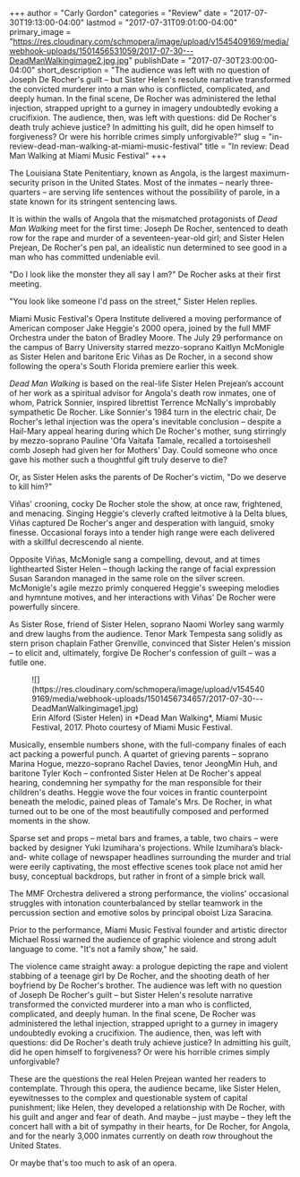 +++
author = "Carly Gordon"
categories = "Review"
date = "2017-07-30T19:13:00-04:00"
lastmod = "2017-07-31T09:01:00-04:00"
primary_image = "https://res.cloudinary.com/schmopera/image/upload/v1545409169/media/webhook-uploads/1501456531059/2017-07-30---DeadManWalkingimage2.jpg.jpg"
publishDate = "2017-07-30T23:00:00-04:00"
short_description = "The audience was left with no question of Joseph De Rocher&#039;s guilt – but Sister Helen&#039;s resolute narrative transformed the convicted murderer into a man who is conflicted, complicated, and deeply human. In the final scene, De Rocher was administered the lethal injection, strapped upright to a gurney in imagery undoubtedly evoking a crucifixion. The audience, then, was left with questions: did De Rocher&#039;s death truly achieve justice? In admitting his guilt, did he open himself to forgiveness? Or were his horrible crimes simply unforgivable?"
slug = "in-review-dead-man-walking-at-miami-music-festival"
title = "In review: Dead Man Walking at Miami Music Festival"
+++

The Louisiana State Penitentiary, known as Angola, is the largest maximum-security prison in the United States. Most of the inmates – nearly three-quarters – are serving life sentences without the possibility of parole, in a state known for its stringent sentencing laws.

It is within the walls of Angola that the mismatched protagonists of *Dead Man Walking* meet for the first time: Joseph De Rocher, sentenced to death row for the rape and murder of a seventeen-year-old girl; and Sister Helen Prejean, De Rocher's pen pal, an idealistic nun determined to see good in a man who has committed undeniable evil.

"Do I look like the monster they all say I am?" De Rocher asks at their first meeting.

"You look like someone I'd pass on the street," Sister Helen replies.

Miami Music Festival's Opera Institute delivered a moving performance of American composer Jake Heggie's 2000 opera, joined by the full MMF Orchestra under the baton of Bradley Moore. The July 29 performance on the campus of Barry University starred mezzo-soprano Kaitlyn McMonigle as Sister Helen and baritone Eric Viñas as De Rocher, in a second show following the opera's South Florida premiere earlier this week.

*Dead Man Walking* is based on the real-life Sister Helen Prejean’s account of her work as a spiritual advisor for Angola's death row inmates, one of whom, Patrick Sonnier, inspired librettist Terrence McNally's improbably sympathetic De Rocher. Like Sonnier's 1984 turn in the electric chair, De Rocher's lethal injection was the opera's inevitable conclusion – despite a Hail-Mary appeal hearing during which De Rocher's mother, sung stirringly by mezzo-soprano Pauline 'Ofa Vaitafa Tamale, recalled a tortoiseshell comb Joseph had given her for Mothers' Day. Could someone who once gave his mother such a thoughtful gift truly deserve to die?

Or, as Sister Helen asks the parents of De Rocher's victim, "Do we deserve to kill him?"

Viñas' crooning, cocky De Rocher stole the show, at once raw, frightened, and menacing. Singing Heggie's cleverly crafted leitmotive à la Delta blues, Viñas captured De Rocher's anger and desperation with languid, smoky finesse. Occasional forays into a tender high range were each delivered with a skillful decrescendo al niente.

Opposite Viñas, McMonigle sang a compelling, devout, and at times lighthearted Sister Helen – though lacking the range of facial expression Susan Sarandon managed in the same role on the silver screen. McMonigle's agile mezzo primly conquered Heggie's sweeping melodies and hymntune motives, and her interactions with Viñas' De Rocher were powerfully sincere.

As Sister Rose, friend of Sister Helen, soprano Naomi Worley sang warmly and drew laughs from the audience. Tenor Mark Tempesta sang solidly as stern prison chaplain Father Grenville, convinced that Sister Helen's mission – to elicit and, ultimately, forgive De Rocher's confession of guilt – was a futile one.

<figure data-type="image">
![](https://res.cloudinary.com/schmopera/image/upload/v1545409169/media/webhook-uploads/1501456734657/2017-07-30---DeadManWalkingimage1.jpg)
<figcaption>Erin Alford (Sister Helen) in *Dead Man Walking*, Miami Music Festival, 2017. Photo courtesy of Miami Music Festival.</figcaption>
</figure>

Musically, ensemble numbers shone, with the full-company finales of each act packing a powerful punch. A quartet of grieving parents – soprano Marina Hogue, mezzo-soprano Rachel Davies, tenor JeongMin Huh, and baritone Tyler Koch – confronted Sister Helen at De Rocher's appeal hearing, condemning her sympathy for the man responsible for their children's deaths. Heggie wove the four voices in frantic counterpoint beneath the melodic, pained pleas of Tamale's Mrs. De Rocher, in what turned out to be one of the most beautifully composed and performed moments in the show.

Sparse set and props – metal bars and frames, a table, two chairs – were backed by designer Yuki Izumihara's projections. While Izumihara’s black-and- white collage of newspaper headlines surrounding the murder and trial were eerily captivating, the most effective scenes took place not amid her busy, conceptual backdrops, but rather in front of a simple brick wall.

The MMF Orchestra delivered a strong performance, the violins' occasional struggles with intonation counterbalanced by stellar teamwork in the percussion section and emotive solos by principal oboist Liza Saracina.

Prior to the performance, Miami Music Festival founder and artistic director Michael Rossi warned the audience of graphic violence and strong adult language to come. "It's not a family show," he said.

The violence came straight away: a prologue depicting the rape and violent stabbing of a teenage girl by De Rocher, and the shooting death of her boyfriend by De Rocher's brother. The audience was left with no question of Joseph De Rocher's guilt – but Sister Helen's resolute narrative transformed the convicted murderer into a man who is conflicted, complicated, and deeply human. In the final scene, De Rocher was administered the lethal injection, strapped upright to a gurney in imagery undoubtedly evoking a crucifixion. The audience, then, was left with questions: did De Rocher's death truly achieve justice? In admitting his guilt, did he open himself to forgiveness? Or were his horrible crimes simply unforgivable?

These are the questions the real Helen Prejean wanted her readers to contemplate. Through this opera, the audience became, like Sister Helen, eyewitnesses to the complex and questionable system of capital punishment; like Helen, they developed a relationship with De Rocher, with his guilt and anger and fear of death. And maybe – just maybe – they left the concert hall with a bit of sympathy in their hearts, for De Rocher, for Angola, and for the nearly 3,000 inmates currently on death row throughout the United States.

Or maybe that's too much to ask of an opera.
